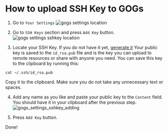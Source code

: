 # How to upload SSH Key to GOGs



1. Go to `Your Settings`
![gogs settings location]( https://docs.grid.tf/dividi/efika_tools_tutorials/raw/master/git/images/gogs_settings_location.png)

2. Go to `SSH Keys` section and press `Add Key` button.
![gogs settings sshkey location]( https://docs.grid.tf/dividi/efika_tools_tutorials/raw/master/git/images/gogs_settings_sshkey_location.png)

3. Locate your SSH Key.
If you do not have it yet, [generate it](https://docs.grid.tf/dividi/efika_tools_tutorials/src/master/git/01_ssh_key_generation_osx.md)
Your public key is saved to the `id_rsa.pub` file and is the key you can upload to remote resources or share with anyone you need. You can save this key to the clipboard by running this:
```
cat ~/.ssh/id_rsa.pub
```   
Copy it to the clipboard. Make sure you do not take any unnecessary text or spaces.

4. Add any name as you like and paste your public key to the `Content` field. You should have it in your clipboard after the previous step.
![gogs_settings_sshkey_adding]( https://docs.grid.tf/dividi/efika_tools_tutorials/raw/master/git/images/gogs_settings_sshkey_adding.png)

5. Press `Add Key` button.

Done!

